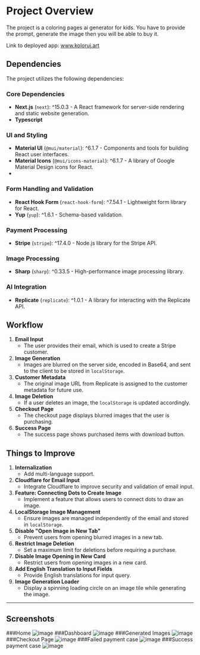 # Project Overview
   The project is a coloring pages ai generator for kids.
You have to provide the prompt, generate the image then you will be able to buy it.

Link to deployed app: www.koloruj.art

## Dependencies

The project utilizes the following dependencies:

### Core Dependencies
- **Next.js** (`next`): ^15.0.3 - A React framework for server-side rendering and static website generation.
- **Typescript** 

### UI and Styling
- **Material UI** (`@mui/material`): ^6.1.7 - Components and tools for building React user interfaces.
- **Material Icons** (`@mui/icons-material`): ^6.1.7 - A library of Google Material Design icons for React.
- 
### Form Handling and Validation
- **React Hook Form** (`react-hook-form`): ^7.54.1 - Lightweight form library for React.
- **Yup** (`yup`): ^1.6.1 - Schema-based validation.

### Payment Processing
- **Stripe** (`stripe`): ^17.4.0 - Node.js library for the Stripe API.

### Image Processing
- **Sharp** (`sharp`): ^0.33.5 - High-performance image processing library.

### AI Integration
- **Replicate** (`replicate`): ^1.0.1 - A library for interacting with the Replicate API.

## Workflow

1. **Email Input**
   - The user provides their email, which is used to create a Stripe customer.
2. **Image Generation**
   - Images are blurred on the server side, encoded in Base64, and sent to the client to be stored in `localStorage`.
3. **Customer Metadata**
   - The original image URL from Replicate is assigned to the customer metadata for future use.
4. **Image Deletion**
   - If a user deletes an image, the `localStorage` is updated accordingly.
5. **Checkout Page**
   - The checkout page displays blurred images that the user is purchasing.
6. **Success Page**
   - The success page shows purchased items with download button.

## Things to Improve

1. **Internalization**
   - Add multi-language support.
2. **Cloudflare for Email Input**
   - Integrate Cloudflare to improve security and validation of email input.
3. **Feature: Connecting Dots to Create Image**
   - Implement a feature that allows users to connect dots to draw an image.
4. **LocalStorage Image Management**
   - Ensure images are managed independently of the email and stored in `localStorage`.
5. **Disable "Open Image in New Tab"**
   - Prevent users from opening blurred images in a new tab.
6. **Restrict Image Deletion**
   - Set a maximum limit for deletions before requiring a purchase.
7. **Disable Image Opening in New Card**
   - Restrict users from opening images in a new card.
8. **Add English Translation to Input Fields**
   - Provide English translations for input query.
9. **Image Generation Loader**
    - Display a spinning loading circle on an image tile while generating the image.

---
## Screenshots
###Home
![image](https://github.com/user-attachments/assets/f3bfc0f6-ed76-4e8d-9394-d0188e86938e)
###Dashboard
![image](https://github.com/user-attachments/assets/72814a06-cba4-49f2-841a-759d5b31bf00)
###Generated Images
![image](https://github.com/user-attachments/assets/1f9e11aa-b0f4-4e70-88ef-45a63c635104)
###Checkout Page
![image](https://github.com/user-attachments/assets/d2c760b2-549f-4cff-8a80-60ce046e8fb9)
###Failed payment case
![image](https://github.com/user-attachments/assets/5e2fd753-92d5-4819-847e-694c901ef443)
###Success payment case
![image](https://github.com/user-attachments/assets/02931c4f-1c80-433d-98fe-8cfc44ba4051)

